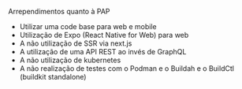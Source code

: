 Arrependimentos quanto à PAP

- Utilizar uma code base para web e mobile
- Utilização de Expo (React Native for Web) para web
- A não utilização de SSR via next.js
- A utilização de uma API REST ao invés de GraphQL
- A não utilização de kubernetes
- A não realização de testes com o Podman e o Buildah e o BuildCtl (buildkit standalone)
